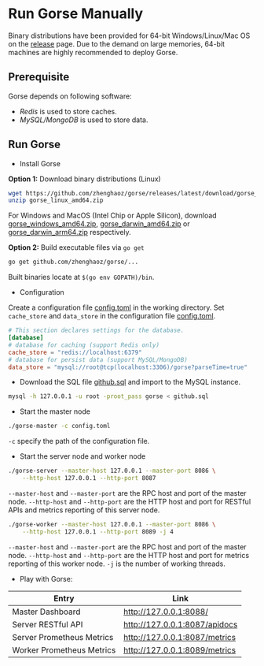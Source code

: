 # Run Gorse Manually

Binary distributions have been provided for 64-bit Windows/Linux/Mac OS on the [release](https://github.com/zhenghaoz/gorse/releases) page. Due to the demand on large memories, 64-bit machines are highly recommended to deploy Gorse.

## Prerequisite

Gorse depends on following software:

- *Redis* is used to store caches.
- *MySQL/MongoDB* is used to store data.

## Run Gorse

- Install Gorse

**Option 1:** Download binary distributions (Linux)

```bash
wget https://github.com/zhenghaoz/gorse/releases/latest/download/gorse_linux_amd64.zip
unzip gorse_linux_amd64.zip
```

For Windows and MacOS (Intel Chip or Apple Silicon), download [gorse_windows_amd64.zip](https://github.com/zhenghaoz/gorse/releases/latest/download/gorse_windows_amd64.zip), [gorse_darwin_amd64.zip](https://github.com/zhenghaoz/gorse/releases/latest/download/gorse_darwin_amd64.zip) or [gorse_darwin_arm64.zip](https://github.com/zhenghaoz/gorse/releases/latest/download/gorse_darwin_arm64.zip) respectively.

**Option 2:** Build executable files via `go get`

```bash
go get github.com/zhenghaoz/gorse/...
```

Built binaries locate at `$(go env GOPATH)/bin`.

- Configuration

Create a configuration file [config.toml](https://github.com/zhenghaoz/gorse/blob/master/config/config.toml.template) in the working directory. Set `cache_store` and `data_store` in the configuration file [config.toml](https://github.com/zhenghaoz/gorse/blob/master/config/config.toml.template). 

```toml
# This section declares settings for the database.
[database]
# database for caching (support Redis only)
cache_store = "redis://localhost:6379"
# database for persist data (support MySQL/MongoDB)
data_store = "mysql://root@tcp(localhost:3306)/gorse?parseTime=true"
```

- Download the SQL file [github.sql](https://cdn.gorse.io/example/github.sql) and import to the MySQL instance.

```bash
mysql -h 127.0.0.1 -u root -proot_pass gorse < github.sql
```

- Start the master node

```bash
./gorse-master -c config.toml
```

`-c` specify the path of the configuration file.

- Start the server node and worker node

```bash
./gorse-server --master-host 127.0.0.1 --master-port 8086 \
    --http-host 127.0.0.1 --http-port 8087
```

`--master-host` and `--master-port` are the RPC host and port of the master node. `--http-host` and `--http-port` are the HTTP host and port for RESTful APIs and metrics reporting of this server node.

```bash
./gorse-worker --master-host 127.0.0.1 --master-port 8086 \
    --http-host 127.0.0.1 --http-port 8089 -j 4
```

`--master-host` and `--master-port` are the RPC host and port of the master node. `--http-host` and `--http-port` are the HTTP host and port for metrics reporting of this worker node. `-j` is the number of working threads.

- Play with Gorse:

| Entry | Link |
| --- | --- |
| Master Dashboard | http://127.0.0.1:8088/ |
| Server RESTful API | http://127.0.0.1:8087/apidocs |
| Server Prometheus Metrics | http://127.0.0.1:8087/metrics |
| Worker Prometheus Metrics | http://127.0.0.1:8089/metrics |

